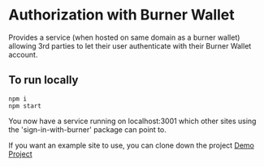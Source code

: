 # Authorization with Burner Wallet
Provides a service (when hosted on same domain as a burner wallet) allowing 3rd parties to let their user authenticate with their Burner Wallet account.

## To run locally
```
npm i
npm start
```

You now have a service running on localhost:3001 which other sites using the 'sign-in-with-burner' package can point to.

If you want an example site to use, you can clone down the project [Demo Project](https://github.com/dbe/seven-twenty-one)

